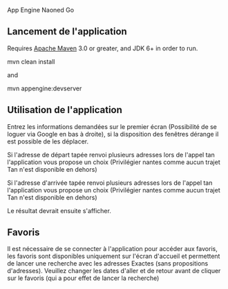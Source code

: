 App Engine Naoned Go

## Lancement de l'application

Requires [Apache Maven](http://maven.apache.org) 3.0 or greater, and JDK 6+ in order to run.

mvn clean install

and 

mvn appengine:devserver

## Utilisation de l'application

Entrez les informations demandées sur le premier écran (Possibilité de se loguer via Google en bas à droite), si la disposition des fenêtres dérange il est possible de les déplacer.

Si l'adresse de départ tapée renvoi plusieurs adresses lors de l'appel tan l'application vous propose un choix (Privilégier nantes comme aucun trajet Tan n'est disponible en dehors)

Si l'adresse d'arrivée tapée renvoi plusieurs adresses lors de l'appel tan l'application vous propose un choix (Privilégier nantes comme aucun trajet Tan n'est disponible en dehors)

Le résultat devrait ensuite s'afficher.


## Favoris
Il est nécessaire de se connecter à l'application pour accéder aux favoris, les favoris sont disponibles uniquement sur l'écran d'accueil et permettent de lancer une recherche avec les adresses Exactes (sans propositions d'adresses).
Veuillez changer les dates d'aller et de retour avant de cliquer sur le favoris (qui a pour effet de lancer la recherche)

